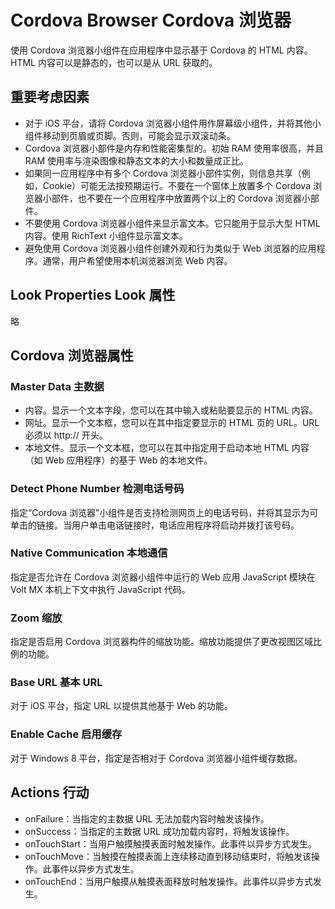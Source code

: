 # Cordova Browser Cordova 浏览器
使用 Cordova 浏览器小组件在应用程序中显示基于 Cordova 的 HTML 内容。HTML 内容可以是静态的，也可以是从 URL 获取的。

## 重要考虑因素
* 对于 iOS 平台，请将 Cordova 浏览器小组件用作屏幕级小组件，并将其他小组件移动到页眉或页脚。否则，可能会显示双滚动条。
* Cordova 浏览器小部件是内存和性能密集型的。初始 RAM 使用率很高，并且 RAM 使用率与渲染图像和静态文本的大小和数量成正比。
* 如果同一应用程序中有多个 Cordova 浏览器小部件实例，则信息共享（例如，Cookie）可能无法按预期运行。不要在一个窗体上放置多个 Cordova 浏览器小部件，也不要在一个应用程序中放置两个以上的 Cordova 浏览器小部件。
* 不要使用 Cordova 浏览器小组件来显示富文本。它只能用于显示大型 HTML 内容。使用 RichText 小组件显示富文本。
* 避免使用 Cordova 浏览器小组件创建外观和行为类似于 Web 浏览器的应用程序。通常，用户希望使用本机浏览器浏览 Web 内容。

## Look Properties Look 属性
略

## Cordova 浏览器属性
### Master Data 主数据
* 内容。显示一个文本字段，您可以在其中输入或粘贴要显示的 HTML 内容。
* 网址。显示一个文本框，您可以在其中指定要显示的 HTML 页的 URL。URL 必须以 http:// 开头。
* 本地文件。显示一个文本框，您可以在其中指定用于启动本地 HTML 内容（如 Web 应用程序）的基于 Web 的本地文件。

### Detect Phone Number 检测电话号码
指定“Cordova 浏览器”小组件是否支持检测网页上的电话号码，并将其显示为可单击的链接。当用户单击电话链接时，电话应用程序将启动并拨打该号码。

### Native Communication 本地通信
指定是否允许在 Cordova 浏览器小组件中运行的 Web 应用 JavaScript 模块在 Volt MX 本机上下文中执行 JavaScript 代码。

### Zoom 缩放
指定是否启用 Cordova 浏览器构件的缩放功能。缩放功能提供了更改视图区域比例的功能。

### Base URL 基本 URL
对于 iOS 平台，指定 URL 以提供其他基于 Web 的功能。

### Enable Cache 启用缓存
对于 Windows 8 平台，指定是否相对于 Cordova 浏览器小组件缓存数据。

## Actions 行动
* onFailure：当指定的主数据 URL 无法加载内容时触发该操作。
* onSuccess：当指定的主数据 URL 成功加载内容时，将触发该操作。
* onTouchStart：当用户触摸触摸表面时触发操作。此事件以异步方式发生。
* onTouchMove：当触摸在触摸表面上连续移动直到移动结束时，将触发该操作。此事件以异步方式发生。
* onTouchEnd：当用户触摸从触摸表面释放时触发操作。此事件以异步方式发生。